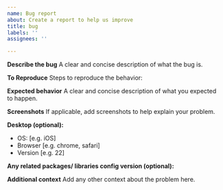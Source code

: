 ```yaml
---
name: Bug report
about: Create a report to help us improve
title: bug
labels: ''
assignees: ''

---
```


**Describe the bug**
A clear and concise description of what the bug is.

**To Reproduce**
Steps to reproduce the behavior: 

**Expected behavior**
A clear and concise description of what you expected to happen.

**Screenshots**
If applicable, add screenshots to help explain your problem.

**Desktop (optional):**
 - OS: [e.g. iOS]
 - Browser [e.g. chrome, safari]
 - Version [e.g. 22]

**Any related packages/ libraries config version (optional):**

**Additional context**
Add any other context about the problem here.
